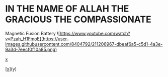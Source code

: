 # IN THE NAME OF ALLAH THE GRACIOUS THE COMPASSIONATE
Magnetic Fusion Battery
![https://www.youtube.com/watch?v=Pzah_H1FmoE](https://user-images.githubusercontent.com/8404792/211206967-dbeaf6a5-c5d1-4a3e-9a3d-7eecf0f10a85.png)

[x](https://www.youtube.com/watch?v=Pzah_H1FmoE)

[[x](https://www.youtube.com/watch?v=Pzah_H1FmoE)](y)
